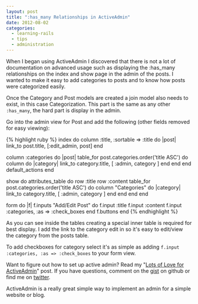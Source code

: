 ```yaml
---
layout: post
title: ":has_many Relationships in ActiveAdmin"
date: 2012-08-02
categories:
  - learning-rails
  - tips
  - administration
---
```


<p>When I began using ActiveAdmin I discovered that there is not a lot of documentation on advanced usage such as displaying the :has_many relationships on the index and show page in the admin of the posts. I wanted to make it easy to add categories to posts and to know how posts were categorized easily.</p>
<p>Once the Category and Post models are created a join model also needs to exist, in this case Categorization. This part is the same as any other <code>:has_many</code>, the hard part is display in the admin.</p>
<p>Go into the admin view for Post and add the following (other fields removed for easy viewing):</p>

{% highlight ruby %}
index do
  column :title, :sortable => :title do |post|
    link_to post.title, [:edit_admin, post]
  end
  
  column :categories do |post|
    table_for post.categories.order('title ASC') do
      column do |category|
        link_to category.title, [ :admin, category ]
      end
    end
  end
  default_actions
end

show do
  attributes_table do
    row :title
    row :content
    table_for post.categories.order('title ASC') do
      column "Categories" do |category|
        link_to category.title, [ :admin, category ]
      end
    end
  end
end

form do |f|
  f.inputs "Add/Edit Post" do
    f.input :title
    f.input :content
    f.input :categories, :as => :check_boxes
  end
  f.buttons
end
{% endhighlight %}

<p>As you can see inside the tables creating a special inner table is required for best display. I add the link to the category edit in so it's easy to edit/view the category from the posts table.</p>
<p>To add checkboxes for category select it's as simple as adding <code>f.input :categories, :as => :check_boxes</code> to your form view.</p>
<p>Want to figure out how to set up active admin? Read my "<a href="/posts/lots-of-love-for-activeadmin" target="_blank">Lots of Love for ActiveAdmin</a>" post. If you have questions, comment on the <a href="https://gist.github.com/3240041" target="_blank">gist</a> on github or find me on <a href="http://www.twitter.com/eileencodes" target="_blank">twitter</a>.</p>
<p>ActiveAdmin is a really great simple way to implement an admin for a simple website or blog.</p>
